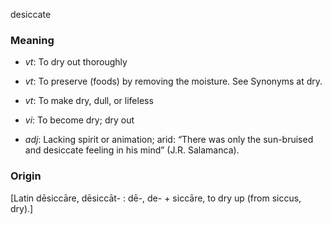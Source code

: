 desiccate
### Meaning
+ _vt_: To dry out thoroughly
+ _vt_: To preserve (foods) by removing the moisture. See Synonyms at dry.
+ _vt_: To make dry, dull, or lifeless
+ _vi_: To become dry; dry out

+ _adj_: Lacking spirit or animation; arid: “There was only the sun-bruised and desiccate feeling in his mind” (J.R. Salamanca).

### Origin

[Latin dēsiccāre, dēsiccāt- : dē-, de- + siccāre, to dry up (from siccus, dry).]
